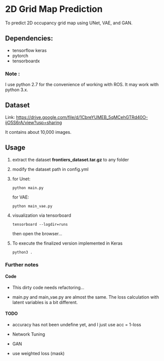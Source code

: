 # 2D Grid Map Prediction

To predict 2D occupancy grid map using UNet, VAE, and GAN.

## Dependencies:
* tensorflow keras
* pytorch
* tensorboardx

### Note :
I use python 2.7 for the convenience of working with ROS. It may work with python 3.x.
## Dataset

Link:
https://drive.google.com/file/d/1CbreYUMEB_5qMCehGTRd40O-ijO5S6rA/view?usp=sharing

It contains about 10,000 images.


## Usage
1. extract the dataset **frontiers_dataset.tar.gz** to any folder

2. modify the dataset path in config.yml

3. for Unet:
    ```
    python main.py
    ```
    for VAE:
    ```
    python main_vae.py
    ```
4. visualization via tensorboard
    ```
    tensorboard --logdir=runs
    ```
    then open the browser...

5. To execute the finalized version implemented in Keras

    ```
    python3 .
    ```

### Further notes ###

#### Code
* This dirty code needs refactoring...

* main.py and main_vae.py are almost the same. The loss calculation with latent variables is a bit different.

#### TODO
* accuracy has not been undefine yet, and I just use acc = 1-loss

* Network Tuning

* GAN

* use weighted loss (mask)
